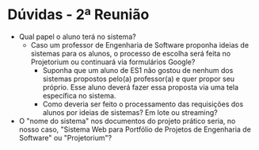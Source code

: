 # Dúvidas - 2ª Reunião

- Qual papel o aluno terá no sistema?
  - Caso um professor de Engenharia de Software proponha ideias de sistemas para
    os alunos, o processo de escolha será feita no Projetorium ou continuará via
    formulários Google?
    - Suponha que um aluno de ES1 não gostou de nenhum dos sistemas propostos
      pelo(a) professor(a) e quer propor seu próprio. Esse aluno deverá fazer
      essa proposta via uma tela específica no sistema.
    - Como deveria ser feito o processamento das requisições dos alunos por
      ideias de sistemas? Em lote ou streaming?
- O "nome do sistema" nos documentos do projeto prático seria, no nosso caso,
  "Sistema Web para Portfólio de Projetos de Engenharia de Software" ou
  "Projetorium"?
